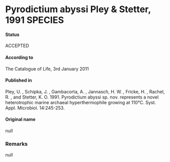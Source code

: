 # Pyrodictium abyssi Pley & Stetter, 1991 SPECIES

#### Status
ACCEPTED

#### According to
The Catalogue of Life, 3rd January 2011

#### Published in
Pley, U. , Schipka, J. , Gambacorta, A. , Jannasch, H. W. , Fricke, H. , Rachel, R. , and Stetter, K. O. 1991. Pyrodictium abyssi sp. nov. represents a novel heterotrophic marine archaeal hyperthermophile growing at 110°C. Syst. Appl. Microbiol. 14:245-253.

#### Original name
null

### Remarks
null